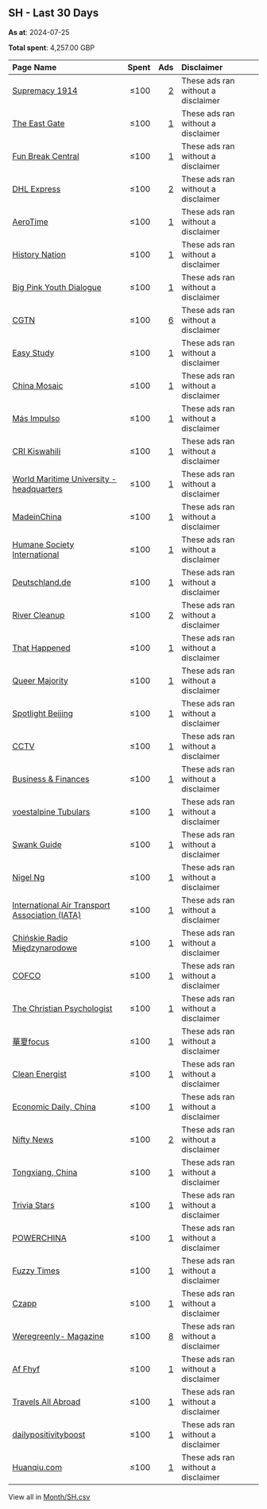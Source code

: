 ## SH - Last 30 Days
**As at**: 2024-07-25

**Total spent**: 4,257.00 GBP

|Page Name|Spent|Ads|Disclaimer|
|:---|---:|---:|:---|
|[Supremacy 1914](https://www.facebook.com/200480966638039)|≤100|[2](https://www.facebook.com/ads/library/?active_status=all&ad_type=political_and_issue_ads&country=SH&view_all_page_id=200480966638039&search_type=page&media_type=all)|These ads ran without a disclaimer|
|[The East Gate](https://www.facebook.com/343786409509707)|≤100|[1](https://www.facebook.com/ads/library/?active_status=all&ad_type=political_and_issue_ads&country=SH&view_all_page_id=343786409509707&search_type=page&media_type=all)|These ads ran without a disclaimer|
|[Fun Break Central](https://www.facebook.com/101849728551147)|≤100|[1](https://www.facebook.com/ads/library/?active_status=all&ad_type=political_and_issue_ads&country=SH&view_all_page_id=101849728551147&search_type=page&media_type=all)|These ads ran without a disclaimer|
|[DHL Express](https://www.facebook.com/405379246524515)|≤100|[2](https://www.facebook.com/ads/library/?active_status=all&ad_type=political_and_issue_ads&country=SH&view_all_page_id=405379246524515&search_type=page&media_type=all)|These ads ran without a disclaimer|
|[AeroTime](https://www.facebook.com/479285342097950)|≤100|[1](https://www.facebook.com/ads/library/?active_status=all&ad_type=political_and_issue_ads&country=SH&view_all_page_id=479285342097950&search_type=page&media_type=all)|These ads ran without a disclaimer|
|[History Nation](https://www.facebook.com/100602492862162)|≤100|[1](https://www.facebook.com/ads/library/?active_status=all&ad_type=political_and_issue_ads&country=SH&view_all_page_id=100602492862162&search_type=page&media_type=all)|These ads ran without a disclaimer|
|[Big Pink Youth Dialogue](https://www.facebook.com/117039841320523)|≤100|[1](https://www.facebook.com/ads/library/?active_status=all&ad_type=political_and_issue_ads&country=SH&view_all_page_id=117039841320523&search_type=page&media_type=all)|These ads ran without a disclaimer|
|[CGTN](https://www.facebook.com/565225540184937)|≤100|[6](https://www.facebook.com/ads/library/?active_status=all&ad_type=political_and_issue_ads&country=SH&view_all_page_id=565225540184937&search_type=page&media_type=all)|These ads ran without a disclaimer|
|[Easy Study](https://www.facebook.com/100172476278127)|≤100|[1](https://www.facebook.com/ads/library/?active_status=all&ad_type=political_and_issue_ads&country=SH&view_all_page_id=100172476278127&search_type=page&media_type=all)|These ads ran without a disclaimer|
|[China Mosaic](https://www.facebook.com/1877361012493253)|≤100|[1](https://www.facebook.com/ads/library/?active_status=all&ad_type=political_and_issue_ads&country=SH&view_all_page_id=1877361012493253&search_type=page&media_type=all)|These ads ran without a disclaimer|
|[Más Impulso](https://www.facebook.com/100912541413695)|≤100|[1](https://www.facebook.com/ads/library/?active_status=all&ad_type=political_and_issue_ads&country=SH&view_all_page_id=100912541413695&search_type=page&media_type=all)|These ads ran without a disclaimer|
|[CRI Kiswahili](https://www.facebook.com/349837788460874)|≤100|[1](https://www.facebook.com/ads/library/?active_status=all&ad_type=political_and_issue_ads&country=SH&view_all_page_id=349837788460874&search_type=page&media_type=all)|These ads ran without a disclaimer|
|[World Maritime University - headquarters](https://www.facebook.com/342526129176907)|≤100|[1](https://www.facebook.com/ads/library/?active_status=all&ad_type=political_and_issue_ads&country=SH&view_all_page_id=342526129176907&search_type=page&media_type=all)|These ads ran without a disclaimer|
|[MadeinChina](https://www.facebook.com/102300279228311)|≤100|[1](https://www.facebook.com/ads/library/?active_status=all&ad_type=political_and_issue_ads&country=SH&view_all_page_id=102300279228311&search_type=page&media_type=all)|These ads ran without a disclaimer|
|[Humane Society International](https://www.facebook.com/19746387261)|≤100|[1](https://www.facebook.com/ads/library/?active_status=all&ad_type=political_and_issue_ads&country=SH&view_all_page_id=19746387261&search_type=page&media_type=all)|These ads ran without a disclaimer|
|[Deutschland.de](https://www.facebook.com/31292782350)|≤100|[1](https://www.facebook.com/ads/library/?active_status=all&ad_type=political_and_issue_ads&country=SH&view_all_page_id=31292782350&search_type=page&media_type=all)|These ads ran without a disclaimer|
|[River Cleanup](https://www.facebook.com/398610380712044)|≤100|[2](https://www.facebook.com/ads/library/?active_status=all&ad_type=political_and_issue_ads&country=SH&view_all_page_id=398610380712044&search_type=page&media_type=all)|These ads ran without a disclaimer|
|[That Happened](https://www.facebook.com/111132794348779)|≤100|[1](https://www.facebook.com/ads/library/?active_status=all&ad_type=political_and_issue_ads&country=SH&view_all_page_id=111132794348779&search_type=page&media_type=all)|These ads ran without a disclaimer|
|[Queer Majority](https://www.facebook.com/1883003128429295)|≤100|[1](https://www.facebook.com/ads/library/?active_status=all&ad_type=political_and_issue_ads&country=SH&view_all_page_id=1883003128429295&search_type=page&media_type=all)|These ads ran without a disclaimer|
|[Spotlight Beijing](https://www.facebook.com/100539877985698)|≤100|[1](https://www.facebook.com/ads/library/?active_status=all&ad_type=political_and_issue_ads&country=SH&view_all_page_id=100539877985698&search_type=page&media_type=all)|These ads ran without a disclaimer|
|[CCTV](https://www.facebook.com/188872144758)|≤100|[1](https://www.facebook.com/ads/library/?active_status=all&ad_type=political_and_issue_ads&country=SH&view_all_page_id=188872144758&search_type=page&media_type=all)|These ads ran without a disclaimer|
|[Business & Finances](https://www.facebook.com/116276158090585)|≤100|[1](https://www.facebook.com/ads/library/?active_status=all&ad_type=political_and_issue_ads&country=SH&view_all_page_id=116276158090585&search_type=page&media_type=all)|These ads ran without a disclaimer|
|[voestalpine Tubulars](https://www.facebook.com/110860517186353)|≤100|[1](https://www.facebook.com/ads/library/?active_status=all&ad_type=political_and_issue_ads&country=SH&view_all_page_id=110860517186353&search_type=page&media_type=all)|These ads ran without a disclaimer|
|[Swank Guide](https://www.facebook.com/111881424653695)|≤100|[1](https://www.facebook.com/ads/library/?active_status=all&ad_type=political_and_issue_ads&country=SH&view_all_page_id=111881424653695&search_type=page&media_type=all)|These ads ran without a disclaimer|
|[Nigel Ng](https://www.facebook.com/157586528019668)|≤100|[1](https://www.facebook.com/ads/library/?active_status=all&ad_type=political_and_issue_ads&country=SH&view_all_page_id=157586528019668&search_type=page&media_type=all)|These ads ran without a disclaimer|
|[International Air Transport Association (IATA)](https://www.facebook.com/146627512070062)|≤100|[1](https://www.facebook.com/ads/library/?active_status=all&ad_type=political_and_issue_ads&country=SH&view_all_page_id=146627512070062&search_type=page&media_type=all)|These ads ran without a disclaimer|
|[Chińskie Radio Międzynarodowe](https://www.facebook.com/1473321922884514)|≤100|[1](https://www.facebook.com/ads/library/?active_status=all&ad_type=political_and_issue_ads&country=SH&view_all_page_id=1473321922884514&search_type=page&media_type=all)|These ads ran without a disclaimer|
|[COFCO](https://www.facebook.com/218798922334223)|≤100|[1](https://www.facebook.com/ads/library/?active_status=all&ad_type=political_and_issue_ads&country=SH&view_all_page_id=218798922334223&search_type=page&media_type=all)|These ads ran without a disclaimer|
|[The Christian Psychologist](https://www.facebook.com/103717582010621)|≤100|[1](https://www.facebook.com/ads/library/?active_status=all&ad_type=political_and_issue_ads&country=SH&view_all_page_id=103717582010621&search_type=page&media_type=all)|These ads ran without a disclaimer|
|[華夏focus](https://www.facebook.com/103659765532260)|≤100|[1](https://www.facebook.com/ads/library/?active_status=all&ad_type=political_and_issue_ads&country=SH&view_all_page_id=103659765532260&search_type=page&media_type=all)|These ads ran without a disclaimer|
|[Clean Energist](https://www.facebook.com/114589821232581)|≤100|[1](https://www.facebook.com/ads/library/?active_status=all&ad_type=political_and_issue_ads&country=SH&view_all_page_id=114589821232581&search_type=page&media_type=all)|These ads ran without a disclaimer|
|[Economic Daily, China](https://www.facebook.com/112757083778788)|≤100|[1](https://www.facebook.com/ads/library/?active_status=all&ad_type=political_and_issue_ads&country=SH&view_all_page_id=112757083778788&search_type=page&media_type=all)|These ads ran without a disclaimer|
|[Nifty News](https://www.facebook.com/116934494636757)|≤100|[2](https://www.facebook.com/ads/library/?active_status=all&ad_type=political_and_issue_ads&country=SH&view_all_page_id=116934494636757&search_type=page&media_type=all)|These ads ran without a disclaimer|
|[Tongxiang, China](https://www.facebook.com/102643732395510)|≤100|[1](https://www.facebook.com/ads/library/?active_status=all&ad_type=political_and_issue_ads&country=SH&view_all_page_id=102643732395510&search_type=page&media_type=all)|These ads ran without a disclaimer|
|[Trivia Stars](https://www.facebook.com/111160730747637)|≤100|[1](https://www.facebook.com/ads/library/?active_status=all&ad_type=political_and_issue_ads&country=SH&view_all_page_id=111160730747637&search_type=page&media_type=all)|These ads ran without a disclaimer|
|[POWERCHINA](https://www.facebook.com/2480533842232920)|≤100|[1](https://www.facebook.com/ads/library/?active_status=all&ad_type=political_and_issue_ads&country=SH&view_all_page_id=2480533842232920&search_type=page&media_type=all)|These ads ran without a disclaimer|
|[Fuzzy Times](https://www.facebook.com/101466184613456)|≤100|[1](https://www.facebook.com/ads/library/?active_status=all&ad_type=political_and_issue_ads&country=SH&view_all_page_id=101466184613456&search_type=page&media_type=all)|These ads ran without a disclaimer|
|[Czapp](https://www.facebook.com/101335125357095)|≤100|[1](https://www.facebook.com/ads/library/?active_status=all&ad_type=political_and_issue_ads&country=SH&view_all_page_id=101335125357095&search_type=page&media_type=all)|These ads ran without a disclaimer|
|[Weregreenly- Magazine](https://www.facebook.com/100374392742057)|≤100|[8](https://www.facebook.com/ads/library/?active_status=all&ad_type=political_and_issue_ads&country=SH&view_all_page_id=100374392742057&search_type=page&media_type=all)|These ads ran without a disclaimer|
|[Af Fhyf](https://www.facebook.com/115575820139019)|≤100|[1](https://www.facebook.com/ads/library/?active_status=all&ad_type=political_and_issue_ads&country=SH&view_all_page_id=115575820139019&search_type=page&media_type=all)|These ads ran without a disclaimer|
|[Travels All Abroad](https://www.facebook.com/108091988358295)|≤100|[1](https://www.facebook.com/ads/library/?active_status=all&ad_type=political_and_issue_ads&country=SH&view_all_page_id=108091988358295&search_type=page&media_type=all)|These ads ran without a disclaimer|
|[dailypositivityboost](https://www.facebook.com/120223804387904)|≤100|[1](https://www.facebook.com/ads/library/?active_status=all&ad_type=political_and_issue_ads&country=SH&view_all_page_id=120223804387904&search_type=page&media_type=all)|These ads ran without a disclaimer|
|[Huanqiu.com](https://www.facebook.com/107280087594348)|≤100|[1](https://www.facebook.com/ads/library/?active_status=all&ad_type=political_and_issue_ads&country=SH&view_all_page_id=107280087594348&search_type=page&media_type=all)|These ads ran without a disclaimer|

View all in [Month/SH.csv](../../MetaData/Month/SH.csv)
